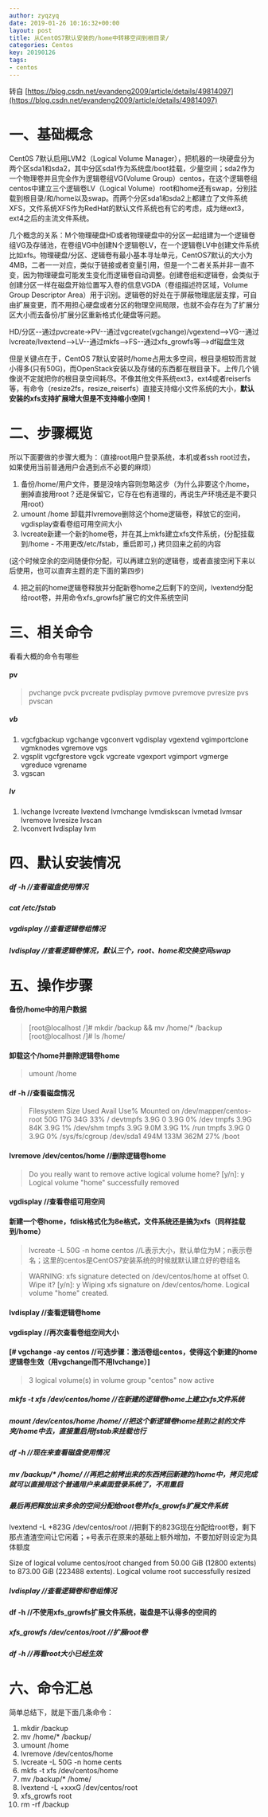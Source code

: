 ```yaml
---
author: zyqzyq
date: 2019-01-26 10:16:32+00:00
layout: post
title: 从CentOS7默认安装的/home中转移空间到根目录/
categories: Centos
key: 20190126
tags:
- centos
---
```


转自 [https://blog.csdn.net/evandeng2009/article/details/49814097](https://blog.csdn.net/evandeng2009/article/details/49814097)

# 一、基础概念

Cent0S 7默认启用LVM2（Logical Volume Manager），把机器的一块硬盘分为两个区sda1和sda2，其中分区sda1作为系统盘/boot挂载，少量空间；sda2作为一个物理卷并且完全作为逻辑卷组VG(Volume Group）centos，在这个逻辑卷组centos中建立三个逻辑卷LV（Logical Volume）root和home还有swap，分别挂载到根目录/和/home以及swap。而两个分区sda1和sda2上都建立了文件系统XFS，文件系统XFS作为RedHat的默认文件系统也有它的考虑，成为继ext3，ext4之后的主流文件系统。

几个概念的关系：M个物理硬盘HD或者物理硬盘中的分区一起组建为一个逻辑卷组VG及存储池，在卷组VG中创建N个逻辑卷LV，在一个逻辑卷LV中创建文件系统比如xfs。物理硬盘/分区、逻辑卷有最小基本寻址单元，CentOS7默认的大小为4MB，二者一一对应，类似于链接或者变量引用，但是一个二者关系并非一直不变，因为物理硬盘可能发生变化而逻辑卷自动调整。创建卷组和逻辑卷，会类似于创建分区一样在磁盘开始位置写入卷的信息VGDA（卷组描述符区域，Volume Group Descriptor Area）用于识别。逻辑卷的好处在于屏蔽物理底层支撑，可自由扩展变更，而不用担心硬盘或者分区的物理空间局限，也就不会存在为了扩展分区大小而去备份/扩展分区重新格式化硬盘等问题。



HD/分区--通过pvcreate->PV--通过vgcreate(vgchange)/vgextend-->VG--通过lvcreate/lvextend-->LV--通过mkfs-->FS--通过xfs_growfs等-->df磁盘生效

但是关键点在于，CentOS 7默认安装时/home占用太多空间，根目录相较而言就小得多(只有50G)，而OpenStack安装以及存储的东西都在根目录下。上传几个镜像说不定就把你的根目录空间耗尽。不像其他文件系统ext3，ext4或者reiserfs等，有命令（resize2fs，resize_reiserfs）直接支持缩小文件系统的大小，**默认安装的xfs支持扩展增大但是不支持缩小空间！**



# 二、步骤概览

所以下面要做的步骤大概为：（直接root用户登录系统，本机或者ssh root过去，如果使用当前普通用户会遇到点不必要的麻烦）

1. 备份/home/用户文件，要是没啥内容则忽略这步（为什么非要这个/home，删掉直接用root？还是保留它，它存在也有道理的，再说生产环境还是不要只用root）
2. umount /home 卸载并lvremove删除这个home逻辑卷，释放它的空间，vgdisplay查看卷组可用空间大小
3. lvcreate新建一个新的home卷，并在其上mkfs建立xfs文件系统，(分配挂载到/home - 不用更改/etc/fstab，重启即可，) 拷贝回来之前的内容

(这个时候空余的空间随便你分配，可以再建立别的逻辑卷，或者直接空闲下来以后使用，也可以直奔主题的走下面的第四步)

4. 把之前的home逻辑卷释放并分配新卷home之后剩下的空间，lvextend分配给root卷，并用命令xfs_growfs扩展它的文件系统空间



# 三、相关命令

看看大概的命令有哪些

#### pv

> pvchange   pvck       pvcreate   pvdisplay  pvmove     pvremove   pvresize   pvs        pvscan

##### vb

1. vgcfgbackup    vgchange       vgconvert      vgdisplay      vgextend       vgimportclone  vgmknodes      vgremove       vgs
2. vgsplit        vgcfgrestore   vgck           vgcreate       vgexport       vgimport       vgmerge        vgreduce       vgrename
3. vgscan

##### lv

1. lvchange     lvcreate     lvextend     lvmchange    lvmdiskscan  lvmetad      lvmsar       lvremove     lvresize     lvscan
2. lvconvert    lvdisplay    lvm

# 四、默认安装情况

##### df -h //查看磁盘使用情况

##### cat /etc/fstab

##### vgdisplay //查看逻辑卷组情况

##### lvdisplay //查看逻辑卷情况，默认三个，root、home和交换空间swap

# 五、操作步骤

#### 备份/home中的用户数据

> [root@localhost /]# mkdir /backup && mv /home/* /backup
> [root@localhost /]# ls /home/

#### 卸载这个/home并删除逻辑卷home

> umount /home

#### df -h //查看磁盘情况

> Filesystem               Size  Used Avail Use% Mounted on
> /dev/mapper/centos-root   50G   17G   34G  33% /
> devtmpfs                 3.9G     0  3.9G   0% /dev
> tmpfs                    3.9G   84K  3.9G   1% /dev/shm
> tmpfs                    3.9G  9.0M  3.9G   1% /run
> tmpfs                    3.9G     0  3.9G   0% /sys/fs/cgroup
> /dev/sda1                494M  133M  362M  27% /boot

#### lvremove /dev/centos/home //删除逻辑卷home

> Do you really want to remove active logical volume home? [y/n]: y
>   Logical volume "home" successfully removed

#### vgdisplay //查看卷组可用空间

#### 新建一个卷home，fdisk格式化为8e格式，文件系统还是搞为xfs（同样挂载到/home）

> lvcreate -L 50G -n home centos //L表示大小，默认单位为M；n表示卷名；这里的centos是CentOS7安装系统的时候就默认建立好的卷组名

> WARNING: xfs signature detected on /dev/centos/home at offset 0. Wipe it? [y/n]: y
>   Wiping xfs signature on /dev/centos/home.
>   Logical volume "home" created.

#### lvdisplay //查看逻辑卷home

#### vgdisplay //再次查看卷组空间大小

#### [# vgchange -ay centos  //可选步骤：激活卷组centos，使得这个新建的home逻辑卷生效（用vgchange而不用lvchange）]

>   3 logical volume(s) in volume group "centos" now active

##### mkfs -t xfs /dev/centos/home //在新建的逻辑卷home上建立xfs文件系统

##### mount /dev/centos/home /home/ //把这个新逻辑卷home挂到之前的文件夹/home中去，直接重启用fstab来挂载也行

##### df -h //现在来查看磁盘使用情况

##### mv /backup/* /home/ //再把之前拷出来的东西拷回新建的/home中，拷贝完成就可以直接用这个普通用户来桌面登录系统了，不用重启

##### 最后再把释放出来多余的空间分配给root卷并xfs_growfs扩展文件系统

lvextend -L +823G /dev/centos/root //把剩下的823G现在分配给root卷，剩下那点渣渣空间让它闲着；+号表示在原来的基础上额外增加，不要加好则设定为具体额度

  Size of logical volume centos/root changed from 50.00 GiB (12800 extents) to 873.00 GiB (223488 extents).
  Logical volume root successfully resized

##### lvdisplay //查看逻辑卷和卷组情况



#### df -h //不使用xfs_growfs扩展文件系统，磁盘是不认得多的空间的

##### xfs_growfs /dev/centos/root //扩展root卷

##### df -h //再看root大小已经生效



# 六、命令汇总

简单总结下，就是下面几条命令：

1. mkdir /backup
2. mv /home/* /backup/
3. umount /home
4. lvremove /dev/centos/home
5. lvcreate -L 50G -n home cents
6. mkfs -t xfs /dev/centos/home
7. mv /backup/* /home/
8. lvextend -L +xxxG /dev/centos/root
9. xfs_growfs root
10. rm -rf /backup

